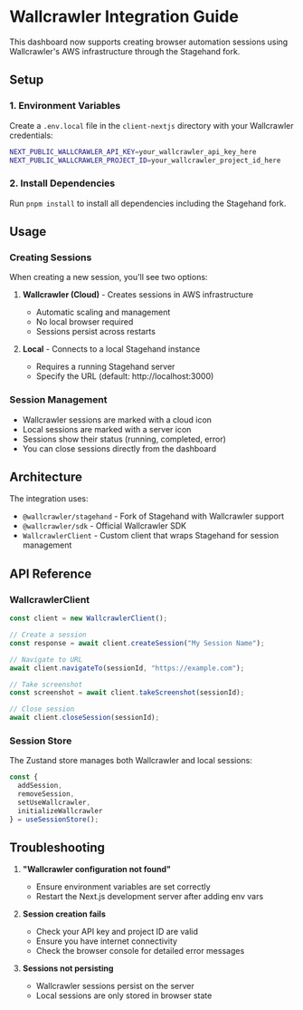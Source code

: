 # Wallcrawler Integration Guide

This dashboard now supports creating browser automation sessions using Wallcrawler's AWS infrastructure through the Stagehand fork.

## Setup

### 1. Environment Variables

Create a `.env.local` file in the `client-nextjs` directory with your Wallcrawler credentials:

```bash
NEXT_PUBLIC_WALLCRAWLER_API_KEY=your_wallcrawler_api_key_here
NEXT_PUBLIC_WALLCRAWLER_PROJECT_ID=your_wallcrawler_project_id_here
```

### 2. Install Dependencies

Run `pnpm install` to install all dependencies including the Stagehand fork.

## Usage

### Creating Sessions

When creating a new session, you'll see two options:

1. **Wallcrawler (Cloud)** - Creates sessions in AWS infrastructure
   - Automatic scaling and management
   - No local browser required
   - Sessions persist across restarts

2. **Local** - Connects to a local Stagehand instance
   - Requires a running Stagehand server
   - Specify the URL (default: http://localhost:3000)

### Session Management

- Wallcrawler sessions are marked with a cloud icon
- Local sessions are marked with a server icon
- Sessions show their status (running, completed, error)
- You can close sessions directly from the dashboard

## Architecture

The integration uses:
- `@wallcrawler/stagehand` - Fork of Stagehand with Wallcrawler support
- `@wallcrawler/sdk` - Official Wallcrawler SDK
- `WallcrawlerClient` - Custom client that wraps Stagehand for session management

## API Reference

### WallcrawlerClient

```typescript
const client = new WallcrawlerClient();

// Create a session
const response = await client.createSession("My Session Name");

// Navigate to URL
await client.navigateTo(sessionId, "https://example.com");

// Take screenshot
const screenshot = await client.takeScreenshot(sessionId);

// Close session
await client.closeSession(sessionId);
```

### Session Store

The Zustand store manages both Wallcrawler and local sessions:

```typescript
const { 
  addSession,
  removeSession,
  setUseWallcrawler,
  initializeWallcrawler 
} = useSessionStore();
```

## Troubleshooting

1. **"Wallcrawler configuration not found"**
   - Ensure environment variables are set correctly
   - Restart the Next.js development server after adding env vars

2. **Session creation fails**
   - Check your API key and project ID are valid
   - Ensure you have internet connectivity
   - Check the browser console for detailed error messages

3. **Sessions not persisting**
   - Wallcrawler sessions persist on the server
   - Local sessions are only stored in browser state